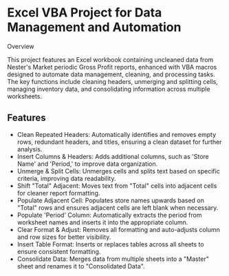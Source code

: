 # Excel VBA Project for Data Management and Automation
Overview

This project features an Excel workbook containing uncleaned data from Nester's Market periodic Gross Profit reports, enhanced with VBA macros designed to automate data management, cleaning, and processing tasks. The key functions include cleaning headers, unmerging and splitting cells, managing inventory data, and consolidating information across multiple worksheets.

## Features
- Clean Repeated Headers: Automatically identifies and removes empty rows, redundant headers, and titles, ensuring a clean dataset for further analysis.
- Insert Columns & Headers: Adds additional columns, such as 'Store Name' and 'Period,' to improve data organization.
- Unmerge & Split Cells: Unmerges cells and splits text based on specific criteria, improving data readability.
- Shift "Total" Adjacent: Moves text from "Total" cells into adjacent cells for cleaner report formatting.
- Populate Adjacent Cell: Populates store names upwards based on "Total" rows and ensures adjacent cells are left blank when necessary.
- Populate 'Period' Column: Automatically extracts the period from worksheet names and inserts it into the appropriate column.
- Clear Format & Adjust: Removes all formatting and auto-adjusts column and row sizes for better visibility.
- Insert Table Format: Inserts or replaces tables across all sheets to ensure consistent formatting.
- Consolidate Data: Merges data from multiple sheets into a "Master" sheet and renames it to "Consolidated Data".
